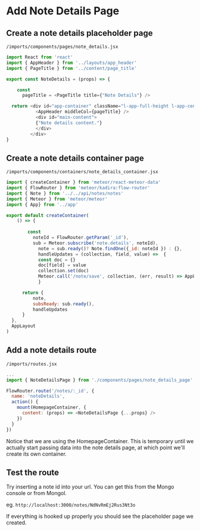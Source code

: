# Add Note Details Page

## Create a note details placeholder page

``` /imports/components/pages/note_details.jsx ```

```js
import React from 'react'
import { AppHeader } from '../layouts/app_header'
import { PageTitle } from '../content/page_title'

export const NoteDetails = (props) => {

	const
	  pageTitle = <PageTitle title={"Note Details"} />

  return <div id="app-container" className="l-app-full-height l-app-centered">
           <AppHeader middleCol={pageTitle} />
           <div id="main-content">
           {"Note details content."}
           </div>
         </div>	
}
```
## Create a note details container page

``` /imports/components/containers/note_details_container.jsx ```

```js
import { createContainer } from 'meteor/react-meteor-data'
import { FlowRouter } from 'meteor/kadira:flow-router'
import { Note } from '../../api/notes/notes'
import { Meteor } from 'meteor/meteor'
import { App} from '../app'

export default createContainer(
	() => {
		
		const
		  noteId = FlowRouter.getParam('_id'),
		  sub = Meteor.subscribe('note.details', noteId),
			note = sub.ready()? Note.findOne({_id: noteId }) : {},
			handleUpdates = (collection, field, value) =>  {		
		    const doc = {}
		    doc[field] = value
		    collection.set(doc)
		    Meteor.call('/note/save', collection, (err, result) => AppLib.db.handleDbResult(err, result))
			}

	  return {
		  note,
		  subsReady: sub.ready(),
		  handleUpdates
	  }
  },
  AppLayout
)
```


## Add a note details route

``` /imports/routes.jsx ```

```js
...
import { NoteDetailsPage } from './components/pages/note_details_page'

FlowRouter.route('/notes/:_id', {
  name: 'noteDetails',
  action() {
    mount(HomepageContainer, {
      content: (props) => <NoteDetailsPage {...props} />
    })
  }
})
```

Notice that we are using the HomepageContainer.  This is temporary until we actually start passing data into the note details page, at which point we'll create its own container.


## Test the route

Try inserting a note id into your url. You can get this from the Mongo console or from Mongol.

eg. ``` http://localhost:3000/notes/NdNvRmEj2Rus3Nt3o ```  

If everything is hooked up properly you should see the placeholder page we created.